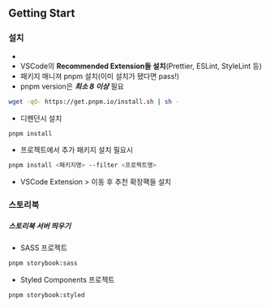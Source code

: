 ## Getting Start

### 설치
- 
- VSCode의 **Recommended Extension들 설치**(Prettier, ESLint, StyleLint 등)
- 패키지 매니져 pnpm 설치(이미 설치가 됐다면 pass!)
- pnpm version은 **_최소 8 이상_** 필요

```bash
wget -qO- https://get.pnpm.io/install.sh | sh -
```

- 디펜던시 설치

```bash
pnpm install
```

- 프로젝트에서 추가 패키지 설치 필요시

```bash
pnpm install <패키지명> --filter <프로젝트명>
```

- VSCode Extension > 이동 후 추천 확장팩들 설치

### 스토리북

##### 스토리북 서버 띄우기

- SASS 프로젝트

```bash
pnpm storybook:sass
```

- Styled Components 프로젝트

```bash
pnpm storybook:styled
```

